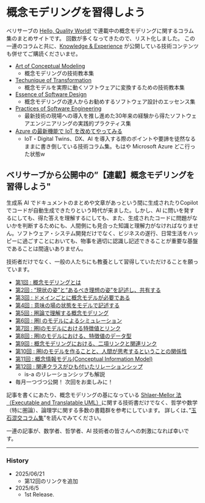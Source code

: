 # 概念モデリングを習得しよう
ベリサーブの [Hello, Quality World!](https://www.veriserve.co.jp/helloqualityworld/) で連載中の概念モデリングに関するコラム集のまとめサイトです。
回数が多くなってきたので、リスト化しました。
この一連のコラムと共に、[Knowledge & Experience](https://www.kae-made.jp) が公開している技術コンテンツも併せてご購読くださいませ。

- [Art of Conceptual Modeling](https://note.com/kae_made/m/m054c9f9f8b61)
  - 概念モデリングの技術教本集 
- [Techunique of Transformation](https://note.com/kae_made/m/md806463fb58a)
  - 概念モデルを実際に動くソフトウェアに変換するための技術教本集
- [Essence of Software Design](https://note.com/kae_made/m/m2e74d05de8b0)
  - 概念モデリングの達人からお勧めするソフトウェア設計のエッセンス集
- [Practices of Software Engineering](https://note.com/kae_made/n/n624e6da0f930)
  - 最新技術の現場への導入を推し進めた30年来の経験から得たソフトウェアエンジニアリングの実践的プラクティス集
- [Azure の最新機能で IoT を改めてやってみる](https://note.com/kae_made/m/m5f5f32fee80b)
  - IoT・Digital Twins、DX、AI を導入する際のポイントや要諦を徒然なるままに書き倒している技術コラム集。もはや Microsoft Azure どこ行った状態w

## ベリサーブから公開中の”【連載】概念モデリングを習得しよう"
生成系 AI でドキュメントのまとめや文章があっという間に生成されたりCopilot でコードが自動生成できたりという時代が来ました。しかし、AI に問いを発するにしても、得た答えを理解するにしても、また、生成されたコードに問題がないかを判断するためにも、人間側にも見合った知識と理解力がなければなりません。ソフトウェア・システム開発だけでなく、ビジネスの遂行、日常生活をハッピーに過ごすことにおいても、物事を適切に認識し記述できることが重要な基盤であることは間違いありません。

技術者だけでなく、一般の人たちにも教養として習得していただけることを願っています。
- [第1回 : 概念モデリングとは](https://www.veriserve.co.jp/helloqualityworld/media/20240717001/)
- [第2回 : “現状の姿”と“あるべき理想の姿”を記述し、共有する](https://www.veriserve.co.jp/helloqualityworld/media/20240826001/)
- [第3回 : ドメインごとに概念モデルが必要である](https://www.veriserve.co.jp/helloqualityworld/media/20240918001/)
- [第4回 : 意味の場の状態をモデルで記述する](https://www.veriserve.co.jp/helloqualityworld/media/20241011001/)
- [第5回 : 圏論で理解する概念モデリング](https://www.veriserve.co.jp/helloqualityworld/media/20241113001/)
- [第6回 : 圏I のモデルによるシミュレーション](https://www.veriserve.co.jp/helloqualityworld/media/20241220001/)
- [第7回 : 圏Iのモデルにおける特徴値とリンク](https://www.veriserve.co.jp/helloqualityworld/media/20250124001/)
- [第8回 : 圏Iのモデルにおける、特徴値のデータ型](https://www.veriserve.co.jp/helloqualityworld/media/20250219001/)
- [第9回 : 概念モデリングにおける、二項リンクと関連リンク](https://www.veriserve.co.jp/helloqualityworld/media/20250321001/)
- [第10回 : 圏Iのモデルを作ることと、人間が思考するということの関係性](https://www.veriserve.co.jp/helloqualityworld/media/20250418001/)
- [第11回 : 概念情報モデル(Conceptual Information Model)](https://www.veriserve.co.jp/helloqualityworld/media/20250523001/)
- [第12回 : 関連クラスがひも付いたリレーションシップ](https://www.veriserve.co.jp/helloqualityworld/media/20250620001/)
  - is-a のリレーションシップも解説
- 毎月一つづつ公開！ 次回をお楽しみに！


記事を書くにあたり、概念モデリングの基になっている [Shlaer‐Mellor 法（Executable and Translatable UML）](https://xtuml.org)に関する技術書だけでなく、哲学や数学（特に圏論）、論理学に関する多数の書籍群を参考にしています。
詳しくは、”[玉石混交コラム集](https://note.com/kae_made/m/m12bb08458a18)”を読んでみてください。

一連の記事が、数学者、哲学者、AI 技術者の皆さんへの刺激になれば幸いです。

----------------------------
### History
- 2025/06/21
  - 第12回のリンクを追加
- 2025/6/5
  - 1st Release.
